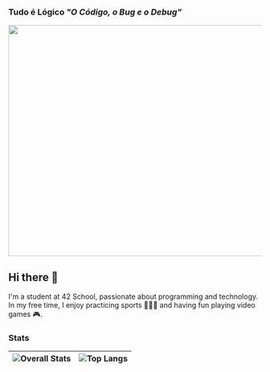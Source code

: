 <h3>Tudo é Lógico <em>"O Código, o Bug e o Debug"</em></h3>

<p align="center">
  <img  src="https://raw.githubusercontent.com/gist/vininjr/d29bb07bdadb41e4b0923bc8fa748b1a/raw/88f20c9d749d756be63f22b09f3c4ac570bc5101/programming.gif" alt="Banner" width="1920" height="460">
</p>

## Hi there 👋 

I'm a student at 42 School, passionate about programming and technology. In my free time, I enjoy practicing sports 🏋🏻‍♂️ and having fun playing video games 🎮.

### Stats

| ![Overall Stats](https://github-readme-stats.vercel.app/api?username=emanuel-malungo&include_all_commits=true&count_private=true&show_icons=true&hide_border=true&title_color=ff6347&icon_color=#666665_color=000000) | ![Top Langs](https://github-readme-stats.vercel.app/api/top-langs/?username=emanuel-malungo&layout=donut&hide=css,html&hide_border=true&title_color=#666665_color=000000) |
| ------------- | ------------- |



